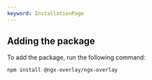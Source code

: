 ```yaml
---
keyword: InstallationPage
---
```


## Adding the package

To add the package, run the following command:

```bash
npm install @ngx-overlay/ngx-overlay
```
